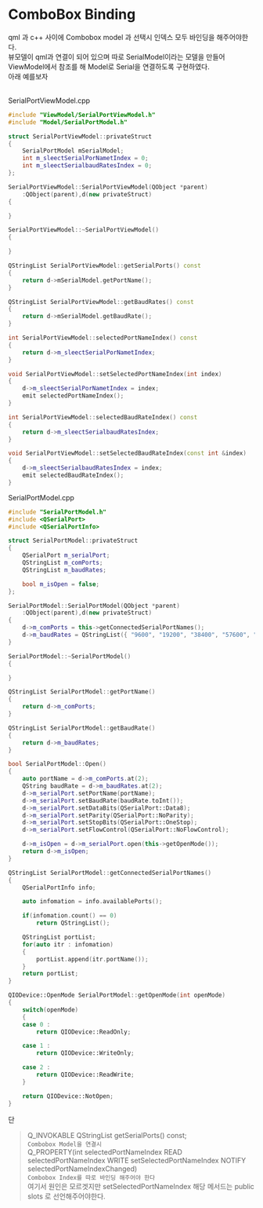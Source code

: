 # ComboBox Binding
qml 과 c++ 사이에 Combobox model 과 선택시 인덱스 모두 바인딩을 해주어야한다.  
뷰모델이 qml과 연결이 되어 있으며 따로 SerialModel이라는 모델을 만들어 ViewModel에서 참조를 해 Model로 Serial을 연결하도록 구현하였다.  
아래 예를보자  
<br>

SerialPortViewModel.cpp
```c++
#include "ViewModel/SerialPortViewModel.h"
#include "Model/SerialPortModel.h"

struct SerialPortViewModel::privateStruct
{
    SerialPortModel mSerialModel;
    int m_sleectSerialPorNametIndex = 0;
    int m_sleectSerialbaudRatesIndex = 0;
};

SerialPortViewModel::SerialPortViewModel(QObject *parent)
    :QObject(parent),d(new privateStruct)
{

}

SerialPortViewModel::~SerialPortViewModel()
{

}

QStringList SerialPortViewModel::getSerialPorts() const
{
    return d->mSerialModel.getPortName();
}

QStringList SerialPortViewModel::getBaudRates() const
{
    return d->mSerialModel.getBaudRate();
}

int SerialPortViewModel::selectedPortNameIndex() const
{
    return d->m_sleectSerialPorNametIndex;
}

void SerialPortViewModel::setSelectedPortNameIndex(int index)
{
    d->m_sleectSerialPorNametIndex = index;
    emit selectedPortNameIndex();
}

int SerialPortViewModel::selectedBaudRateIndex() const
{
    return d->m_sleectSerialbaudRatesIndex;
}

void SerialPortViewModel::setSelectedBaudRateIndex(const int &index)
{
    d->m_sleectSerialbaudRatesIndex = index;
    emit selectedBaudRateIndex();
}
```
SerialPortModel.cpp
```c++
#include "SerialPortModel.h"
#include <QSerialPort>
#include <QSerialPortInfo>

struct SerialPortModel::privateStruct
{
    QSerialPort m_serialPort;
    QStringList m_comPorts;
    QStringList m_baudRates;

    bool m_isOpen = false;
};

SerialPortModel::SerialPortModel(QObject *parent)
    :QObject(parent),d(new privateStruct)
{
    d->m_comPorts = this->getConnectedSerialPortNames();
    d->m_baudRates = QStringList({ "9600", "19200", "38400", "57600", "115200"});
}

SerialPortModel::~SerialPortModel()
{

}

QStringList SerialPortModel::getPortName()
{
    return d->m_comPorts;
}

QStringList SerialPortModel::getBaudRate()
{
    return d->m_baudRates;
}

bool SerialPortModel::Open()
{
    auto portName = d->m_comPorts.at(2);
    QString baudRate = d->m_baudRates.at(2);
    d->m_serialPort.setPortName(portName);
    d->m_serialPort.setBaudRate(baudRate.toInt());
    d->m_serialPort.setDataBits(QSerialPort::Data8);
    d->m_serialPort.setParity(QSerialPort::NoParity);
    d->m_serialPort.setStopBits(QSerialPort::OneStop);
    d->m_serialPort.setFlowControl(QSerialPort::NoFlowControl);

    d->m_isOpen = d->m_serialPort.open(this->getOpenMode());
    return d->m_isOpen;
}

QStringList SerialPortModel::getConnectedSerialPortNames()
{
    QSerialPortInfo info;

    auto infomation = info.availablePorts();

    if(infomation.count() == 0)
        return QStringList();

    QStringList portList;
    for(auto itr : infomation)
    {
        portList.append(itr.portName());
    }
    return portList;
}

QIODevice::OpenMode SerialPortModel::getOpenMode(int openMode)
{
    switch(openMode)
    {
    case 0 :
        return QIODevice::ReadOnly;

    case 1 :
        return QIODevice::WriteOnly;

    case 2 :
        return QIODevice::ReadWrite;
    }

    return QIODevice::NotOpen;
}

```
단 
>  Q_INVOKABLE QStringList getSerialPorts() const;  
> `Combobox Model을 연결시`  
> Q_PROPERTY(int selectedPortNameIndex READ selectedPortNameIndex WRITE setSelectedPortNameIndex NOTIFY selectedPortNameIndexChanged)  
> `Combobox Index를 따로 바인딩 해주어야 한다`  
> 여기서 원인은 모르겟지만 setSelectedPortNameIndex 해당 메서드는 public slots 로 선언해주어야한다.


